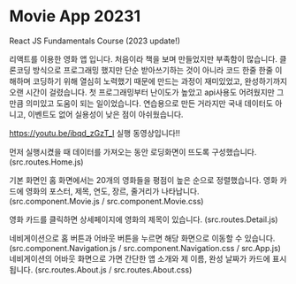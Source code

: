 # Movie App 20231

React JS Fundamentals Course (2023 update!)

리액트를 이용한 영화 앱 입니다. 처음이라 책을 보며 만들었지만 부족함이 많습니다.
클론코딩 방식으로 프로그래밍 했지만 단순 받아쓰기하는 것이 아니라 코드 한줄 한줄 이해하며 코딩하기 위해 열심히 노력했기 때문에 만드는 과정이 재미있었고, 완성하기까지 오랜 시간이 걸렸습니다.
첫 프로그래밍부터 난이도가 높았고 api사용도 어려웠지만 그만큼 의미있고 도움이 되는 일이었습니다.
연습용으로 만든 거라지만 국내 데이터도 아니고, 이벤트도 없어 실용성이 낮은 점이 아쉬웠습니다.


https://youtu.be/ibqd_zGzT_I
실행 동영상입니다!!

먼저 실행시켰을 때 데이터를 가져오는 동안 로딩화면이 뜨도록 구성했습니다. (src.routes.Home.js)

기본 화면인 홈 화면에서는 20개의 영화들을 평점이 높은 순으로 정렬했습니다.
영화 카드에 영화의 포스터, 제목, 연도, 장르, 줄거리가 나타납니다. (src.component.Movie.js / src.component.Movie.css)

영화 카드를 클릭하면 상세페이지에 영화의 제목이 있습니다. (src.routes.Detail.js)

네비게이션으로 홈 버튼과 어바웃 버튼을 누르면 해당 화면으로 이동할 수 있습니다. (src.component.Navigation.js / src.component.Navigation.css / src.App.js)
네비게이션의 어바웃 화면으로 가면 간단한 앱 소개와 제 이름, 완성 날짜가 카드에 표시됩니다. (src.routes.About.js / src.routes.About.css)
